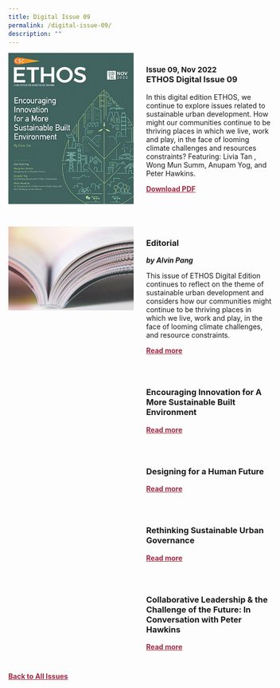 ```yaml
---
title: Digital Issue 09
permalink: /digital-issue-09/
description: ""
---
```

<style>

.back a
{
	color: #9f2943;
	font-weight: bold;
	}
	
.cat
   {
   font-size: 15px;
   }

.text
{
	width: 50%;
}	
	
.img1 img
{
margin-top:25px;	
}	
	
.img img
{
margin-top:15px;	
}		
	
.button1 a
{
	color: #9f2943;
	font-weight:bold;
}
	

.grid-container {
	display: grid;
	grid-template-columns: 50% 50%;
	grid-column-gap: 5%;
	margin-bottom: 5%;
	}	
	
@media only screen and (max-width: 600px) {
	.grid-container {
		display: block;
	}
}	
</style>


<div class="grid-container">
	<div><img src="/images/Ethos_Thumbnails_Cover/ethosdigital09.jpg"></div>
	<div>
		<h3><span class="cat">Issue 09, Nov 2022</span><br>ETHOS Digital Issue 09</h3>
		<p>In this digital edition ETHOS, we continue to explore issues related to sustainable urban development. How might our communities continue to be thriving places in which we live, work and play, in the face of looming climate challenges and resources constraints? Featuring: Livia Tan , Wong Mun Summ, Anupam Yog, and Peter Hawkins.</p>
		<div class="button1"><a target="_blank" href="">Download PDF</a></div>
	</div>
</div>

<br>

<div class="grid-container">
	<div><img src="/images/Landing_Banner_Images/tile_editorial.jpg"></div>
	<div>
		<h3>Editorial</h3>
		<b><i>by Alvin Pang</i></b>
		<p>This issue of ETHOS Digital Edition continues to reflect on the theme of sustainable urban development and considers how our communities might continue to be thriving places in which we live, work and play, in the face of looming climate challenges, and resource constraints.</p>
		<div class="button1"><a href="/digital-issue-09/editorial/">Read more</a></div>
	</div>
</div>

<br>

<div class="grid-container">
	<div><img src=""></div>
	<div>
		<h3>Encouraging Innovation for A More Sustainable Built Environment</h3>
		<b><i></i></b>
		<p></p>
		<div class="button1"><a href="/digital-issue-09/encouraging-innovation-for-a-more-sustainable-built-environment/">Read more</a></div>
	</div>
</div>

<br>

<div class="grid-container">
	<div><img src=""></div>
	<div>
		<h3>Designing for a Human Future</h3>
		<b><i></i></b>
		<p></p>
		<div class="button1"><a href="/digital-issue-09/designing-for-a-human-future/">Read more</a></div>
	</div>
</div>

<br>

<div class="grid-container">
	<div><img src=""></div>
	<div>
		<h3>Rethinking Sustainable Urban Governance</h3>
		<b><i></i></b>
		<p></p>
		<div class="button1"><a href="/digital-issue-09/rethinking-sustainable-urban-governance/">Read more</a></div>
	</div>
</div>

<br>

<div class="grid-container">
	<div><img src=""></div>
	<div>
		<h3>Collaborative Leadership &amp; the Challenge of the Future: In Conversation with Peter Hawkins</h3>
		<b><i></i></b>
		<p></p>
		<div class="button1"><a href="/digital-issue-09/in-conversation-with-peter-hawkins/">Read more</a></div>
	</div>
</div>

<br>



<div class="back">
<a href="/all-issues/">Back to All Issues</a>
</div>